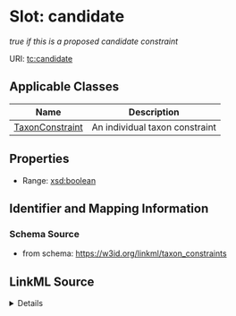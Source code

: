# Slot: candidate
_true if this is a proposed candidate constraint_


URI: [tc:candidate](https://w3id.org/linkml/taxon_constraints/candidate)



<!-- no inheritance hierarchy -->




## Applicable Classes

| Name | Description |
| --- | --- |
[TaxonConstraint](TaxonConstraint.md) | An individual taxon constraint






## Properties

* Range: [xsd:boolean](http://www.w3.org/2001/XMLSchema#boolean)







## Identifier and Mapping Information







### Schema Source


* from schema: https://w3id.org/linkml/taxon_constraints




## LinkML Source

<details>
```yaml
name: candidate
description: true if this is a proposed candidate constraint
from_schema: https://w3id.org/linkml/taxon_constraints
rank: 1000
alias: candidate
owner: TaxonConstraint
domain_of:
- TaxonConstraint
range: boolean

```
</details>